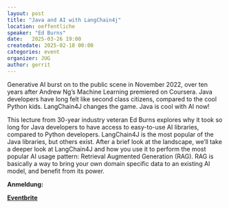 ```yaml
---
layout: post
title: "Java and AI with LangChain4j"
location: oeffentliche
speaker: "Ed Burns"
date:   2025-03-26 19:00
createdate: 2025-02-18 00:00
categories: event
organizer: JUG
author: gerrit
---
```


Generative AI burst on to the public scene in November 2022, over
ten years after Andrew Ng’s Machine Learning premiered on
Coursera. Java developers have long felt like second class
citizens, compared to the cool Python kids. LangChain4J changes the
game. Java is cool with AI now!

This lecture from 30-year industry
veteran Ed Burns explores why it took so long for Java developers
to have access to easy-to-use AI libraries, compared to Python
developers. LangChain4J is the most popular of the Java libraries,
but others exist.
After a brief look at the landscape, we’ll take a
deeper look at LangChain4J and how you use it to perform the most
popular AI usage pattern: Retrieval Augmented Generation (RAG). RAG
is basically a way to bring your own domain specific data to an
existing AI model, and benefit from its power.

**Anmeldung:**

[**Eventbrite**](https://www.eventbrite.de/e/java-and-ai-with-langchain4j-tickets-1252757785259?aff=oddtdtcreator)

